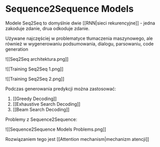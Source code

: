 # Sequence2Sequence Models

Modele Seq2Seq to domyślnie dwie [[RNN|sieci rekurencyjne]] - jedna zakoduje zdanie, drua odkoduje zdanie.

Używane najczęściej w problematyce tłumaczenia maszynowego, ale również w wygenerowaniu podsumowania, dialogu, parsowaniu, code generation

![[Seq2Seq architektura.png]]

![[Training Seq2Seq 1.png]]

![[Training Seq2Seq 2.png]]

Podczas generowania predykcji można zastosować:

1. [[Greedy Decoding]]
2. [[Exhaustive Search Decoding]]
3. [[Beam Search Decoding]]

Problemy z Sequence2Sequence:

![[Sequence2Sequence Models Problems.png]]

Rozwiązaniem tego jest [[Attention mechanism|mechanizm atencji]]